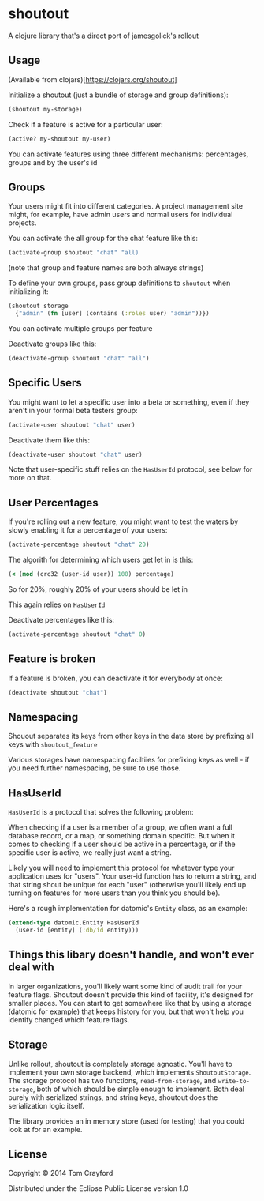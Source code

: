 # shoutout

A clojure library that's a direct port of jamesgolick's rollout

## Usage

(Available from clojars)[https://clojars.org/shoutout]

Initialize a shoutout (just a bundle of storage and group definitions):

```clojure
(shoutout my-storage)
```

Check if a feature is active for a particular user:

```clojure
(active? my-shoutout my-user)
```

You can activate features using three different mechanisms: percentages, groups and by the user's id

## Groups

Your users might fit into different categories. A project management site
might, for example, have admin users and normal users for individual projects.

You can activate the all group for the chat feature like this:

```clojure
(activate-group shoutout "chat" "all)
```

(note that group and feature names are both always strings)

To define your own groups, pass group definitions to `shoutout` when initializing it:

```clojure
(shoutout storage
  {"admin" (fn [user] (contains (:roles user) "admin"))})
```

You can activate multiple groups per feature

Deactivate groups like this:
```clojure
(deactivate-group shoutout "chat" "all")
```

## Specific Users

You might want to let a specific user into a beta or something, even if they aren't in your formal beta testers group:

```clojure
(activate-user shoutout "chat" user)
```

Deactivate them like this:

```clojure
(deactivate-user shoutout "chat" user)
```

Note that user-specific stuff relies on the `HasUserId` protocol, see below for more on that.

## User Percentages

If you're rolling out a new feature, you might want to test the waters by slowly enabling it for a percentage of your users:

```clojure
(activate-percentage shoutout "chat" 20)
```

The algorith for determining which users get let in is this:

```clojure
(< (mod (crc32 (user-id user)) 100) percentage)
```

So for 20%, roughly 20% of your users should be let in

This again relies on `HasUserId`

Deactivate percentages like this:

```clojure
(activate-percentage shoutout "chat" 0)
```

## Feature is broken

If a feature is broken, you can deactivate it for everybody at once:

```clojure
(deactivate shoutout "chat")
```

## Namespacing

Shouout separates its keys from other keys in the data store by prefixing all keys with `shoutout_feature`

Various storages have namespacing faciltiies for prefixing keys as well - if you need further namespacing, be sure to use those.

## HasUserId

`HasUserId` is a protocol that solves the following problem:

When checking if a user is a member of a group, we often want a full database
record, or a map, or something domain specific. But when it comes to checking
if a user should be active in a percentage, or if the specific user is active,
we really just want a string.

Likely you will need to implement this protocol for whatever type your
application uses for "users". Your user-id function has to return a string, and
that string shout be unique for each "user" (otherwise you'll likely end up
turning on features for more users than you think you should be).

Here's a rough implementation for datomic's `Entity` class, as an example:

```clojure
(extend-type datomic.Entity HasUserId
  (user-id [entity] (:db/id entity)))
```

## Things this libary doesn't handle, and won't ever deal with

In larger organizations, you'll likely want some kind of audit trail for your
feature flags. Shoutout doesn't provide this kind of facility, it's designed
for smaller places. You can start to get somewhere like that by using a storage
(datomic for example) that keeps history for you, but that won't help you
identify changed which feature flags.

## Storage

Unlike rollout, shoutout is completely storage agnostic. You'll have to
implement your own storage backend, which implements `ShoutoutStorage`. The
storage protocol has two functions, `read-from-storage`, and
`write-to-storage`, both of which should be simple enough to implement. Both
deal purely with serialized strings, and string keys, shoutout does the
serialization logic itself.

The library provides an in memory store (used for testing) that you could look
at for an example.

## License

Copyright © 2014 Tom Crayford

Distributed under the Eclipse Public License version 1.0
